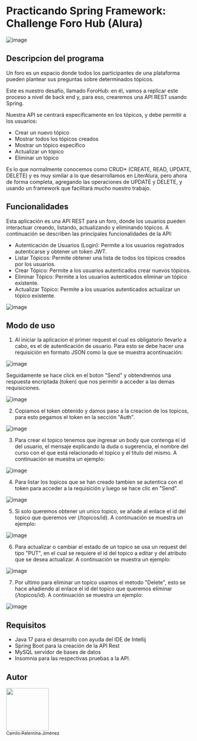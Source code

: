 # Practicando Spring Framework: Challenge Foro Hub (Alura)
![image](https://github.com/user-attachments/assets/e17c9e47-aba1-4835-b9f1-1f119be759e3)

## Descripcion del programa 

Un foro es un espacio donde todos los participantes de una plataforma pueden plantear sus preguntas sobre determinados tópicos.

Este es nuestro desafío, llamado ForoHub: en él, vamos a replicar este proceso a nivel de back end y, para eso, crearemos una API REST usando Spring.

Nuestra API se centrará específicamente en los tópicos, y debe permitir a los usuarios:

* Crear un nuevo tópico
* Mostrar todos los tópicos creados
* Mostrar un tópico específico
* Actualizar un tópico
* Eliminar un tópico

Es lo que normalmente conocemos como CRUD* (CREATE, READ, UPDATE, DELETE) y es muy similar a lo que desarrollamos en LiterAlura, pero ahora de forma completa, agregando las operaciones de UPDATE y DELETE, y usando un framework que facilitará mucho nuestro trabajo.

## Funcionalidades
Esta aplicación es una API REST para un foro, donde los usuarios pueden interactuar creando, listando, actualizando y eliminando tópicos. A continuación se describen las principales funcionalidades de la API:
* Autenticación de Usuarios (Login): Permite a los usuarios registrados autenticarse y obtener un token JWT.
* Listar Tópicos: Permite obtener una lista de todos los tópicos creados por los usuarios.
* Crear Tópico: Permite a los usuarios autenticados crear nuevos tópicos.
* Eliminar Tópico: Permite a los usuarios autenticados eliminar un tópico existente.
* Actualizar Tópico:  Permite a los usuarios autenticados actualizar un tópico existente.

![image](https://github.com/user-attachments/assets/4065e8f1-8a21-44a2-a759-b9d88bc34060)


## Modo de uso
1. Al iniciar la aplicacion el primer request el cual es obligatorio llevarlo a cabo, es el de autenticación de usuario. Para esto se debe hacer una requisición en formato JSON como la que se muestra acontinuación:

  ![image](https://github.com/user-attachments/assets/a88b0c23-7103-46f3-b629-b5388656c1e3)

Seguidamente se hace click en el boton "Send" y obtendremos una respuesta encriptada (token) que nos permitir a acceder a las demas requisiciones.

![image](https://github.com/user-attachments/assets/edeb722f-a53f-4b25-b698-b6ff5c06c503)

2. Copiamos el token obtenido y damos paso a la creacion de los topicos, para esto pegamos el token en la sección "Auth".

![image](https://github.com/user-attachments/assets/d07da621-bfa0-4029-b7c3-f50dff4585fc)

3. Para crear el topico tenemos que ingresar un body que contenga el id del usuario, el mensaje explicando la duda o sugerencia, el nombre del curso con el que está relacionado el topico y el titulo del mismo.
A continuación se muestra un ejemplo:

![image](https://github.com/user-attachments/assets/681536f7-1bc6-4bf0-808b-2ee62a249a48)

4. Para listar los topicos que se han creado tambien se autentica con el token para acceder a la requisición y luego se hace clic en "Send".

![image](https://github.com/user-attachments/assets/29d56ad0-e9a0-438a-a85d-468c9f32e1fa)

5. Si solo queremos obtener un unico topico, se añade al enlace el id del topico que queremos ver (/topicos/id).
A continuación se muestra un ejemplo:

![image](https://github.com/user-attachments/assets/63ca9492-ade0-435b-a265-3b39bdd656fb)

6. Para actualizar o cambiar el estado de un topico se usa un request del tipo "PUT", en el cual se requiere el id del topico a editar y del atributo que se desea actualizar.
A continuación se muestra un ejemplo:

![image](https://github.com/user-attachments/assets/5208ea95-ca3e-4c11-8c8b-5453746d4faf)

7. Por ultimo para eliminar un topico usamos el metodo "Delete", esto se hace añadiendo al enlace el id del topico que queremos eliminar (/topicos/id).
A continuación se muestra un ejemplo:

![image](https://github.com/user-attachments/assets/ec84ca2c-7137-4ded-8039-ff2993b4ca38)



## Requisitos
* Java 17 para el desarrollo con ayuda del IDE de Intellij
* Spring Boot para la creación de la API Rest
* MySQL servidor de bases de datos
* Insomnia para las respectivas pruebas a la API.

## Autor
[<img src="https://avatars.githubusercontent.com/u/126632936?v=4" width=115><br><sub>Camilo Paternina Jiménez</sub>](https://github.com/CamiloPJ)

